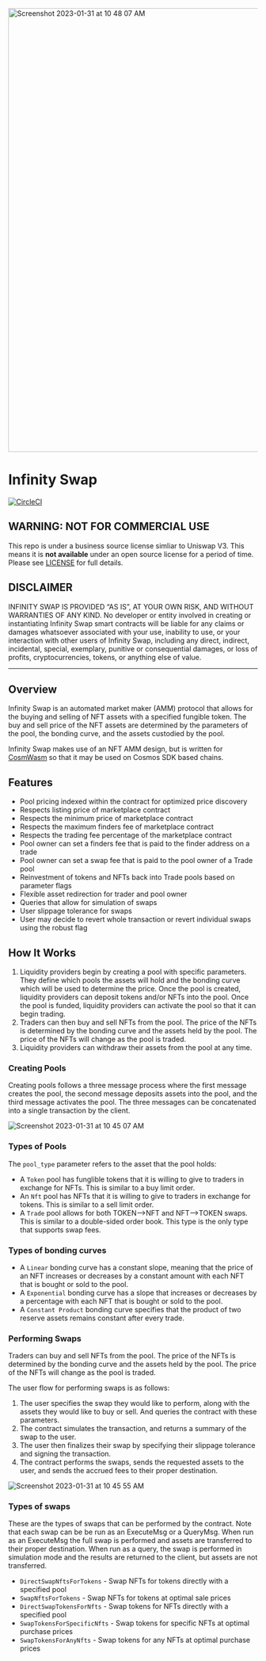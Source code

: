 <img width="896" alt="Screenshot 2023-01-31 at 10 48 07 AM" src="https://user-images.githubusercontent.com/6496257/215808478-7e9ef4f4-edaf-47d6-afc4-baadda383e59.png">

# Infinity Swap

[![CircleCI](https://circleci.com/gh/tasiov/infinity-swap/tree/main.svg?style=svg)](https://circleci.com/gh/tasiov/infinity-swap/tree/main)

## WARNING: NOT FOR COMMERCIAL USE

This repo is under a business source license simliar to Uniswap V3. This means it is **not available** under an open source license for a period of time. Please see [LICENSE](LICENSE) for full details.

## DISCLAIMER

INFINITY SWAP IS PROVIDED “AS IS”, AT YOUR OWN RISK, AND WITHOUT WARRANTIES OF ANY KIND. No developer or entity involved in creating or instantiating Infinity Swap smart contracts will be liable for any claims or damages whatsoever associated with your use, inability to use, or your interaction with other users of Infinity Swap, including any direct, indirect, incidental, special, exemplary, punitive or consequential damages, or loss of profits, cryptocurrencies, tokens, or anything else of value.

---

## Overview

Infinity Swap is an automated market maker (AMM) protocol that allows for the buying and selling of NFT assets with a specified fungible token. The buy and sell price of the NFT assets are determined by the parameters of the pool, the bonding curve, and the assets custodied by the pool.

Infinity Swap makes use of an NFT AMM design, but is written for [CosmWasm](https://github.com/CosmWasm/cosmwasm) so that it may be used on Cosmos SDK based chains.

## Features

- Pool pricing indexed within the contract for optimized price discovery
- Respects listing price of marketplace contract
- Respects the minimum price of marketplace contract
- Respects the maximum finders fee of marketplace contract
- Respects the trading fee percentage of the marketplace contract
- Pool owner can set a finders fee that is paid to the finder address on a trade
- Pool owner can set a swap fee that is paid to the pool owner of a Trade pool
- Reinvestment of tokens and NFTs back into Trade pools based on parameter flags
- Flexible asset redirection for trader and pool owner
- Queries that allow for simulation of swaps
- User slippage tolerance for swaps
- User may decide to revert whole transaction or revert individual swaps using the robust flag

## How It Works

1. Liquidity providers begin by creating a pool with specific parameters. They define which pools the assets will hold and the bonding curve which will be used to determine the price. Once the pool is created, liquidity providers can deposit tokens and/or NFTs into the pool. Once the pool is funded, liquidity providers can activate the pool so that it can begin trading.
2. Traders can then buy and sell NFTs from the pool. The price of the NFTs is determined by the bonding curve and the assets held by the pool. The price of the NFTs will change as the pool is traded.
3. Liquidity providers can withdraw their assets from the pool at any time.

### Creating Pools

Creating pools follows a three message process where the first message creates the pool, the second message deposits assets into the pool, and the third message activates the pool. The three messages can be concatenated into a single transaction by the client.

![Screenshot 2023-01-31 at 10 45 07 AM](https://user-images.githubusercontent.com/6496257/215807687-3dca764a-5178-4eb9-8503-7c360c5e0954.png)

### Types of Pools

The `pool_type` parameter refers to the asset that the pool holds:

- A `Token` pool has funglible tokens that it is willing to give to traders in exchange for NFTs. This is similar to a buy limit order.
- An `Nft` pool has NFTs that it is willing to give to traders in exchange for tokens. This is similar to a sell limit order.
- A `Trade` pool allows for both TOKEN-->NFT and NFT-->TOKEN swaps. This is similar to a double-sided order book. This type is the only type that supports swap fees.

### Types of bonding curves

- A `Linear` bonding curve has a constant slope, meaning that the price of an NFT increases or decreases by a constant amount with each NFT that is bought or sold to the pool.
- A `Exponential` bonding curve has a slope that increases or decreases by a percentage with each NFT that is bought or sold to the pool.
- A `Constant Product` bonding curve specifies that the product of two reserve assets remains constant after every trade.

### Performing Swaps

Traders can buy and sell NFTs from the pool. The price of the NFTs is determined by the bonding curve and the assets held by the pool. The price of the NFTs will change as the pool is traded.

The user flow for performing swaps is as follows:

1. The user specifies the swap they would like to perform, along with the assets they would like to buy or sell. And queries the contract with these parameters.
2. The contract simulates the transaction, and returns a summary of the swap to the user.
3. The user then finalizes their swap by specifying their slippage tolerance and signing the transaction.
4. The contract performs the swaps, sends the requested assets to the user, and sends the accrued fees to their proper destination.

![Screenshot 2023-01-31 at 10 45 55 AM](https://user-images.githubusercontent.com/6496257/215808047-0c848d90-539c-438f-a1cd-bcf396dafea6.png)

### Types of swaps

These are the types of swaps that can be performed by the contract. Note that each swap can be be run as an ExecuteMsg or a QueryMsg. When run as an ExecuteMsg the full swap is performed and assets are transferred to their proper destination. When run as a query, the swap is performed in simulation mode and the results are returned to the client, but assets are not transferred.

- `DirectSwapNftsForTokens` - Swap NFTs for tokens directly with a specified pool
- `SwapNftsForTokens` - Swap NFTs for tokens at optimal sale prices
- `DirectSwapTokensForNfts` - Swap tokens for NFTs directly with a specified pool
- `SwapTokensForSpecificNfts` - Swap tokens for specific NFTs at optimal purchase prices
- `SwapTokensForAnyNfts` - Swap tokens for any NFTs at optimal purchase prices
